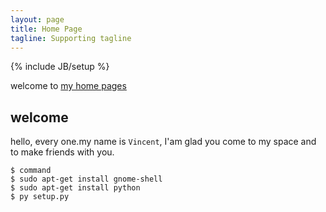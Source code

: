 ```yaml
---
layout: page
title: Home Page
tagline: Supporting tagline
---
```

{% include JB/setup %}

welcome to [my home pages](http://xuwenshg.github.com)

## welcome

hello, every one.my name is `Vincent`, I'am glad you come to my space and to make friends with you.
    
    $ command
    $ sudo apt-get install gnome-shell
    $ sudo apt-get install python
    $ py setup.py
